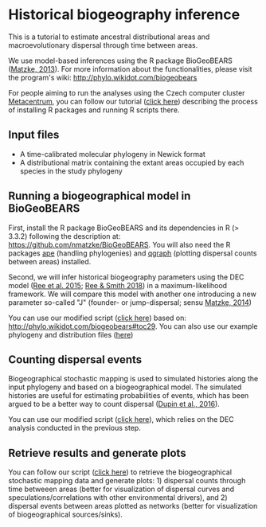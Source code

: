 # Historical biogeography inference

This is a tutorial to estimate ancestral distributional areas and macroevolutionary dispersal through time between areas.

We use model-based inferences using the R package BioGeoBEARS ([Matzke, 2013](https://doi.org/10.21425/F5FBG19694)). For more information about the functionalities, please visit the program's wiki: http://phylo.wikidot.com/biogeobears

For people aiming to run the analyses using the Czech computer cluster [Metacentrum](https://metavo.metacentrum.cz/en/index.html), you can follow our tutorial ([click here](https://github.com/pavelm14/lab_miscellaneous/tree/main/Rpackages)) describing the process of installing R packages and running R scripts there.

## Input files

- A time-calibrated molecular phylogeny in Newick format
- A distributional matrix containing the extant areas occupied by each species in the study phylogeny

## Running a biogeographical model in BioGeoBEARS

First, install the R package BioGeoBEARS and its dependencies in R (> 3.3.2) following the description at: https://github.com/nmatzke/BioGeoBEARS. You will also need the R packages [ape](https://doi.org/10.1093/bioinformatics/btg412) (handling phylogenies) and [qgraph](https://doi.org/10.18637/jss.v048.i04) (plotting dispersal counts between areas) installed.

Second, we will infer historical biogeography parameters using the DEC model ([Ree et al. 2015](https://doi.org/10.1111/j.0014-3820.2005.tb00940.x); [Ree & Smith 2018](https://doi.org/10.1080/10635150701883881)) in a maximum-likelihood framework. We will compare this model with another one introducing a new parameter so-called "J" (founder- or jump-dispersal; sensu [Matzke, 2014](http://dx.doi.org/10.1093/sysbio/syu056))

You can use our modified script ([click here](https://github.com/pavelm14/lab_miscellaneous/blob/main/biogeography/tutorial/DECvsDEC_J.R)) based on: http://phylo.wikidot.com/biogeobears#toc29. You can also use our example phylogeny and distribution files ([here](https://github.com/pavelm14/lab_miscellaneous/blob/main/biogeography/tutorial/))

## Counting dispersal events

Biogeographical stochastic mapping is used to simulated histories along the input phylogeny and based on a biogeographical model. The simulated histories are useful for estimating probabilities of events, which has been argued to be a better way to count dispersal ([Dupin et al., 2016](http://dx.doi.org/10.1111/jbi.12898)).

You can use our modified script ([click here](https://github.com/pavelm14/lab_miscellaneous/blob/main/biogeography/tutorial/Stochastic_Mapping_DEC.R)), which relies on the DEC analysis conducted in the previous step.

## Retrieve results and generate plots

You can follow our script ([click here](https://github.com/pavelm14/lab_miscellaneous/blob/main/biogeography/tutorial/Stochastic_Mapping_RetrieveResults.R)) to retrieve the biogeographical stochastic mapping data and generate plots: 1) dispersal counts through time betweeen areas (better for visualization of dispersal curves and speculations/correlations with other environmental drivers), and 2) dispersal events between areas plotted as networks (better for visualization of biogeographical sources/sinks).
